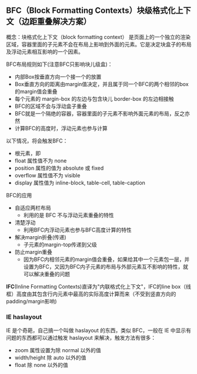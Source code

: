 ## BFC（Block Formatting Contexts）块级格式化上下文（边距重叠解决方案）

概念：块格式化上下文（block formatting context） 是页面上的一个独立的渲染区域，容器里面的子元素不会在布局上影响到外面的元素。它是决定块盒子的布局及浮动元素相互影响的一个因素。

BFC布局规则如下(注意BFC只影响块儿级盒)：
* 内部Box按垂直方向一个接一个的放置
* Box垂直方向的距离由margin值决定，并且属于同一个BFC的两个相邻的box的margin值会重叠
* 每个元素的 margin-box 的左边与包含块儿 border-box 的左边相接触
* BFC的区域不会与浮动盒子重叠
* BFC就是一个隔绝的容器，容器里面的子元素不影响外面元素的布局，反之亦然
* 计算BFC的高度时，浮动元素也参与计算

以下情况，将会触发BFC：
* 根元素，即 <html>
* float 属性值不为 none
* position 属性的值为 absolute 或 fixed
* overflow 属性值不为 visible
* display 属性值为 inline-block, table-cell, table-caption

BFC的应用
* 自适应两栏布局
  * 利用的是 BFC 不与浮动元素重叠的特性
* 清楚浮动
  * 利用BFC内浮动元素也参与BFC高度计算的特性
* 解决margin折叠(传递)
  * 子元素的margin-top传递到父级
* 防止margin重叠
  * 因为BFC内相邻元素的margin值会重叠，如果给其中一个元素包一层，并设置为BFC，又因为BFC内子元素的布局与外部元素互不影响的特性，就可以解决重叠的问题

**IFC**(Inline Formatting Contexts)直译为"内联格式化上下文"，IFC的line box（线框）高度由其包含行内元素中最高的实际高度计算而来（不受到竖直方向的padding/margin影响)

### IE haslayout
IE 是个奇葩，自己搞一个叫做 haslayout 的东西，类似 BFC，一般在 IE 中显示有问题的东西都可以通过触发 haslayout 来解决，触发方法有很多：
* zoom 属性设置为除 normal 以外的值
* width/height 除 auto 以外的值
* float 除 none 以外的值
